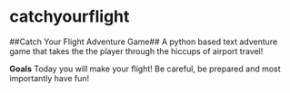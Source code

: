 # catchyourflight
##Catch Your Flight Adventure Game##
A python based text adventure game that takes the the player through the hiccups of airport travel!

**Goals**
Today you will make your flight! Be careful, be prepared and most importantly have fun!


